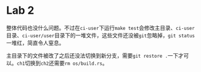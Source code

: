 # Lab 2

整体代码也没什么问题。不过在`ci-user`下运行`make test`会修改主目录、`ci-user`目录、`ci-user/user`目录下的一堆文件，这些文件还没被`git`忽略掉，`git status`一堆红，简直令人窒息。

主目录下的文件被改了之后还没法切换到新分支，需要`git restore .`一下才可以。`ch1`切换到`ch2`还需要`rm os/build.rs`。
